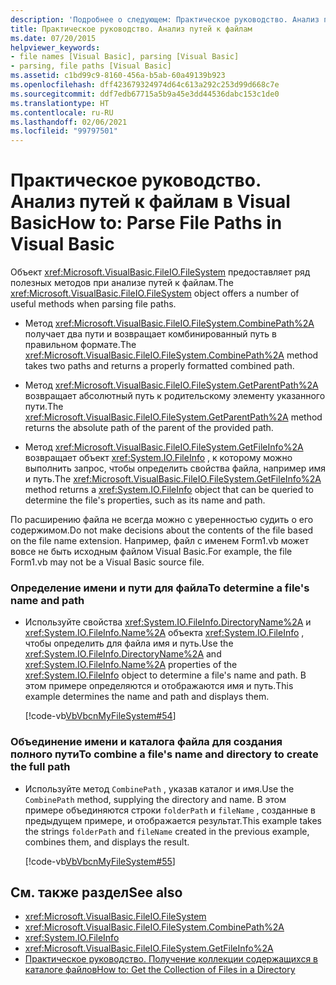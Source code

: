 ```yaml
---
description: 'Подробнее о следующем: Практическое руководство. Анализ путей к файлам в Visual Basic'
title: Практическое руководство. Анализ путей к файлам
ms.date: 07/20/2015
helpviewer_keywords:
- file names [Visual Basic], parsing [Visual Basic]
- parsing, file paths [Visual Basic]
ms.assetid: c1bd99c9-8160-456a-b5ab-60a49139b923
ms.openlocfilehash: dff423679324974d64c613a292c253d99d668c7e
ms.sourcegitcommit: ddf7edb67715a5b9a45e3dd44536dabc153c1de0
ms.translationtype: HT
ms.contentlocale: ru-RU
ms.lasthandoff: 02/06/2021
ms.locfileid: "99797501"
---
```

# <a name="how-to-parse-file-paths-in-visual-basic"></a><span data-ttu-id="39c13-103">Практическое руководство. Анализ путей к файлам в Visual Basic</span><span class="sxs-lookup"><span data-stu-id="39c13-103">How to: Parse File Paths in Visual Basic</span></span>

<span data-ttu-id="39c13-104">Объект <xref:Microsoft.VisualBasic.FileIO.FileSystem> предоставляет ряд полезных методов при анализе путей к файлам.</span><span class="sxs-lookup"><span data-stu-id="39c13-104">The <xref:Microsoft.VisualBasic.FileIO.FileSystem> object offers a number of useful methods when parsing file paths.</span></span>  
  
- <span data-ttu-id="39c13-105">Метод <xref:Microsoft.VisualBasic.FileIO.FileSystem.CombinePath%2A> получает два пути и возвращает комбинированный путь в правильном формате.</span><span class="sxs-lookup"><span data-stu-id="39c13-105">The <xref:Microsoft.VisualBasic.FileIO.FileSystem.CombinePath%2A> method takes two paths and returns a properly formatted combined path.</span></span>  
  
- <span data-ttu-id="39c13-106">Метод <xref:Microsoft.VisualBasic.FileIO.FileSystem.GetParentPath%2A> возвращает абсолютный путь к родительскому элементу указанного пути.</span><span class="sxs-lookup"><span data-stu-id="39c13-106">The <xref:Microsoft.VisualBasic.FileIO.FileSystem.GetParentPath%2A> method returns the absolute path of the parent of the provided path.</span></span>  
  
- <span data-ttu-id="39c13-107">Метод <xref:Microsoft.VisualBasic.FileIO.FileSystem.GetFileInfo%2A> возвращает объект <xref:System.IO.FileInfo> , к которому можно выполнить запрос, чтобы определить свойства файла, например имя и путь.</span><span class="sxs-lookup"><span data-stu-id="39c13-107">The <xref:Microsoft.VisualBasic.FileIO.FileSystem.GetFileInfo%2A> method returns a <xref:System.IO.FileInfo> object that can be queried to determine the file's properties, such as its name and path.</span></span>  
  
 <span data-ttu-id="39c13-108">По расширению файла не всегда можно с уверенностью судить о его содержимом.</span><span class="sxs-lookup"><span data-stu-id="39c13-108">Do not make decisions about the contents of the file based on the file name extension.</span></span> <span data-ttu-id="39c13-109">Например, файл с именем Form1.vb может вовсе не быть исходным файлом Visual Basic.</span><span class="sxs-lookup"><span data-stu-id="39c13-109">For example, the file Form1.vb may not be a Visual Basic source file.</span></span>  
  
### <a name="to-determine-a-files-name-and-path"></a><span data-ttu-id="39c13-110">Определение имени и пути для файла</span><span class="sxs-lookup"><span data-stu-id="39c13-110">To determine a file's name and path</span></span>  
  
- <span data-ttu-id="39c13-111">Используйте свойства <xref:System.IO.FileInfo.DirectoryName%2A> и <xref:System.IO.FileInfo.Name%2A> объекта <xref:System.IO.FileInfo> , чтобы определить для файла имя и путь.</span><span class="sxs-lookup"><span data-stu-id="39c13-111">Use the <xref:System.IO.FileInfo.DirectoryName%2A> and <xref:System.IO.FileInfo.Name%2A> properties of the <xref:System.IO.FileInfo> object to determine a file's name and path.</span></span> <span data-ttu-id="39c13-112">В этом примере определяются и отображаются имя и путь.</span><span class="sxs-lookup"><span data-stu-id="39c13-112">This example determines the name and path and displays them.</span></span>  
  
     [!code-vb[VbVbcnMyFileSystem#54](~/samples/snippets/visualbasic/VS_Snippets_VBCSharp/VbVbcnMyFileSystem/VB/Class1.vb#54)]  
  
### <a name="to-combine-a-files-name-and-directory-to-create-the-full-path"></a><span data-ttu-id="39c13-113">Объединение имени и каталога файла для создания полного пути</span><span class="sxs-lookup"><span data-stu-id="39c13-113">To combine a file's name and directory to create the full path</span></span>  
  
- <span data-ttu-id="39c13-114">Используйте метод `CombinePath` , указав каталог и имя.</span><span class="sxs-lookup"><span data-stu-id="39c13-114">Use the `CombinePath` method, supplying the directory and name.</span></span> <span data-ttu-id="39c13-115">В этом примере объединяются строки `folderPath` и `fileName` , созданные в предыдущем примере, и отображается результат.</span><span class="sxs-lookup"><span data-stu-id="39c13-115">This example takes the strings `folderPath` and `fileName` created in the previous example, combines them, and displays the result.</span></span>  
  
     [!code-vb[VbVbcnMyFileSystem#55](~/samples/snippets/visualbasic/VS_Snippets_VBCSharp/VbVbcnMyFileSystem/VB/Class1.vb#55)]  
  
## <a name="see-also"></a><span data-ttu-id="39c13-116">См. также раздел</span><span class="sxs-lookup"><span data-stu-id="39c13-116">See also</span></span>

- <xref:Microsoft.VisualBasic.FileIO.FileSystem>
- <xref:Microsoft.VisualBasic.FileIO.FileSystem.CombinePath%2A>
- <xref:System.IO.FileInfo>
- <xref:Microsoft.VisualBasic.FileIO.FileSystem.GetFileInfo%2A>
- [<span data-ttu-id="39c13-117">Практическое руководство. Получение коллекции содержащихся в каталоге файлов</span><span class="sxs-lookup"><span data-stu-id="39c13-117">How to: Get the Collection of Files in a Directory</span></span>](how-to-get-the-collection-of-files-in-a-directory.md)

